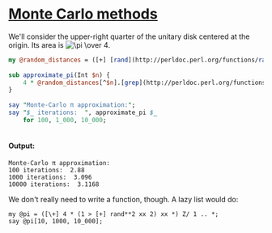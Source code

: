 [1]: http://rosettacode.org/wiki/Monte_Carlo_methods

# [Monte Carlo methods][1]

We'll consider the upper-right quarter of the unitary disk centered at the origin. Its area is <img class="tex" alt="\pi \over 4" src="/mw/images/math/e/9/9/e996309bbdde3b8457909580d174720e.png"/>.

```perl
my @random_distances = ([+] [rand](http://perldoc.perl.org/functions/rand.html)**2 xx 2) xx *;
 
sub approximate_pi(Int $n) {
    4 * @random_distances[^$n].[grep](http://perldoc.perl.org/functions/grep.html)(* < 1) / $n
}
 
say "Monte-Carlo π approximation:";
say "$_ iterations:  ", approximate_pi $_
    for 100, 1_000, 10_000;
 
```

#### Output:
```
Monte-Carlo π approximation:
100 iterations:  2.88
1000 iterations:  3.096
10000 iterations:  3.1168
```


We don't really need to write a function, though. A lazy list would do:

```perl6
my @pi = ([\+] 4 * (1 > [+] rand**2 xx 2) xx *) Z/ 1 .. *;
say @pi[10, 1000, 10_000];
```